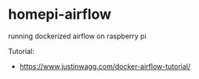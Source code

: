 # homepi-airflow

running dockerized airflow on raspberry pi


Tutorial:
- https://www.justinwagg.com/docker-airflow-tutorial/

